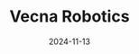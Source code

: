 ---  
layout: startup_page  
title: "Vecna Robotics"  
id: "vecnarobotics.com"  
permalink: "/vecnaroboticsvecnarobotics.com11132024/"  
website: "https://www.vecnarobotics.com/"  
funding_round: ""  
funding_amount: "$14.5M"  
investors: "Existing investors"  
about: "Vecna Robotics provides flexible material handling automation solutions, focusing on autonomous mobile robots (AMR) and end-to-end workflow solutions like CaseFlow™. Their technology aims to seamlessly integrate robots with existing labor, equipment, and systems to automate critical tasks and maximize throughput in warehousing and manufacturing."  
markets: "Logistics, Material Handling, Automation, Robotics, Industrial Automation, Supply Chain Management, Warehouse Automation"  
hq: "Waltham, Massachusetts, United States"  
founded_year: "1998"  
linkedin: "https://www.linkedin.com/company/vecna-robotics/"  
twitter: "https://x.com/vecnarobotics?lang=en"  
instagram: ""  
facebook: "https://www.facebook.com/vecnarobotics"  
crunchbase: "https://www.crunchbase.com/organization/vecna-robotics"  
pitchbook: "https://pitchbook.com/profiles/company/232326-28"  

date_display: "13-Nov-2024"  
date: "2024-11-13"

# SEO Optimization  
meta_title: "Vecna Robotics -  Funding ($14.5M)"  
meta_description: "Vecna Robotics, Vecna Robotics provides flexible material handling automation solutions, focusing on autonomous mobile robots (AMR) and end-to-end workflow solutions ..."  
meta_keywords: "Vecna Robotics, Logistics, Material Handling, Automation, Robotics, Industrial Automation, Supply Chain Management, Warehouse Automation,  funding"  
canonical_url: "https://startup.projectstartups.com/vecnaroboticsvecnarobotics.com11132024/"  
---